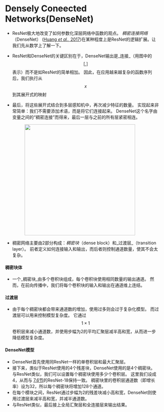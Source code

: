 # Densely Coneected Networks(DenseNet)

* ResNet极大地改变了如何参数化深层网络中函数的观点。 _稠密连接网络_（DenseNet） ([Huang _et al._, 2017](https://zh.d2l.ai/chapter\_references/zreferences.html#id73))在某种程度上是ResNet的逻辑扩展。让我们先从数学上了解一下。
* ResNet和DenseNet的关键区别在于，DenseNet输出是_连接_（用图中的$$[,]$$表示）而不是如ResNet的简单相加。 因此，在应用越来越复杂的函数序列后，我们执行从$$x$$到其展开式的映射
*   最后，将这些展开式结合到多层感知机中，再次减少特征的数量。 实现起来非常简单：我们不需要添加术语，而是将它们连接起来。 DenseNet这个名字由变量之间的“稠密连接”而得来，最后一层与之前的所有层紧密相连。

    <figure><img src="../../.gitbook/assets/Screenshot 2024-02-05 at 3.52.54 PM.png" alt="" width="362"><figcaption></figcaption></figure>
* 稠密网络主要由2部分构成：_稠密块_（dense block）和_过渡层_（transition layer）。 前者定义如何连接输入和输出，而后者则控制通道数量，使其不会太复杂。

#### 稠密块体

* 一个_稠密块_由多个卷积块组成，每个卷积块使用相同数量的输出通道。 然而，在前向传播中，我们将每个卷积块的输入和输出在通道维上连结。

#### 过渡层

* 由于每个稠密块都会带来通道数的增加，使用过多则会过于复杂化模型。 而过渡层可以用来控制模型复杂度。 它通过$$1×1$$卷积层来减小通道数，并使用步幅为2的平均汇聚层减半高和宽，从而进一步降低模型复杂度。

#### DenseNet模型

* DenseNet首先使用同ResNet一样的单卷积层和最大汇聚层。
* 接下来，类似于ResNet使用的4个残差块，DenseNet使用的是4个稠密块。 与ResNet类似，我们可以设置每个稠密块使用多少个卷积层。 这里我们设成4，从而与 [7.6节](https://zh.d2l.ai/chapter\_convolutional-modern/resnet.html#sec-resnet)的ResNet-18保持一致。 稠密块里的卷积层通道数（即增长率）设为32，所以每个稠密块将增加128个通道。
* 在每个模块之间，ResNet通过步幅为2的残差块减小高和宽，DenseNet则使用过渡层来减半高和宽，并减半通道数。
* 与ResNet类似，最后接上全局汇聚层和全连接层来输出结果。

